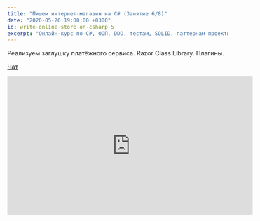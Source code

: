 ```yaml
---
title: "Пишем интернет-магазин на C# (Занятие 6/8)"
date: "2020-05-26 19:00:00 +0300"
id: write-online-store-on-csharp-5
excerpt: "Онлайн-курс по C#, ООП, DDD, тестам, SOLID, паттернам проектирования, Agile."
---
```


Реализуем заглушку платёжного сервиса. Razor Class Library.
Плагины.

[Чат](/download/write-online-shop-on-csharp-6.txt)

<div class="video">
    <iframe width="560" height="315" src="https://www.youtube.com/embed/K4CpLIo_Eew" frameborder="0" allow="accelerometer; autoplay; encrypted-media; gyroscope; picture-in-picture" allowfullscreen></iframe>
</div>
